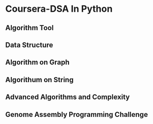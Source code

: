 # Coursera-DSA In Python
## Algorithm Tool
## Data Structure
## Algorithm on Graph
## Algorithum on String
## Advanced Algorithms and Complexity
## Genome Assembly Programming Challenge
